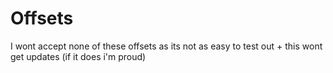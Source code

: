 # Offsets

I wont accept none of these offsets as its not as easy to test out + this wont get updates (if it does i'm proud)
